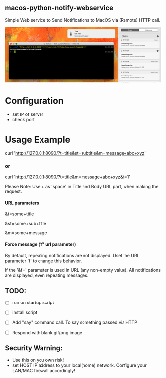 ## macos-python-notify-webservice

Simple Web service to Send Notifications to MacOS via (Remote) HTTP call.


![Demo](https://raw.githubusercontent.com/ggtd/macos-python-notify-webservice/master/README.images/notifiy_demo_curl_1.jpg "Demo")


# Configuration
- set IP of server
- check port

# Usage Example

curl 'http://127.0.0.1:8090/?t=title&st=subtitle&m=message+abc+xyz'

### or

curl 'http://127.0.0.1:8090/?t=title&m=message+abc+xyz&f=1'

Please Note: Use + as 'space' in Title and Body URL part, when making the request.

#### URL parameters
&t=some+title

&st=some+sub+title

&m=some+message

#### Force message ('f' url parameter)
By default, repeating notifications are not displayed. Uset the URL parameter 'f' to change this behavior.

If the '&f=' parameter is used in URL (any non-empty value). All notifications are displayed, even repeating messages.


## TODO:
- [ ] run on startup script
- [ ] install script
- [ ] Add "say" command call. To say something passed via HTTP
- [ ] Respond with blank gif/png image


## Security Warning:
- Use this on you own risk!
- set HOST IP address to your local(home) network. Configure your LAN/MAC firewall accordingly!

